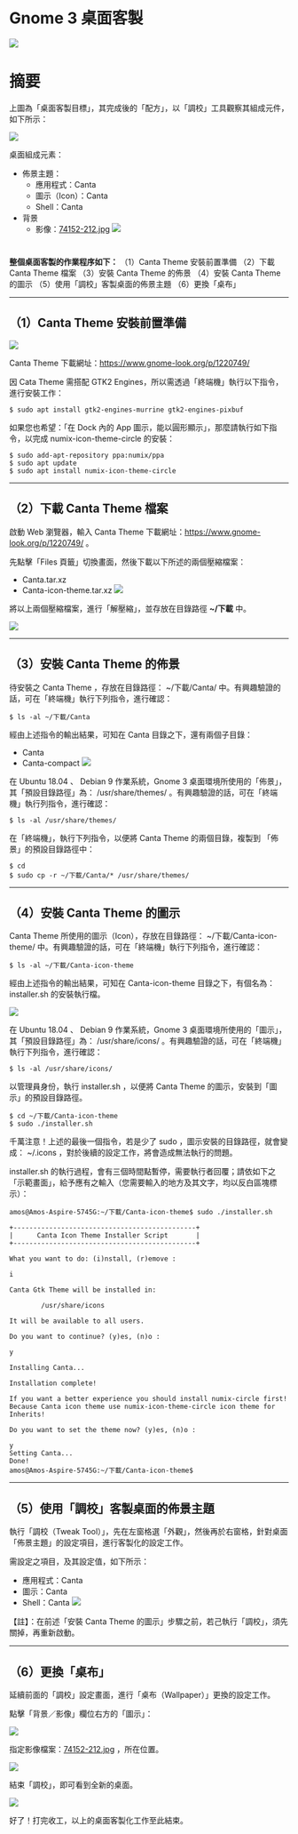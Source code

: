 # Gnome 3 桌面客製

![](https://d2mxuefqeaa7sj.cloudfront.net/s_6AFCC2CF44E8265FDC8902EFAB0B411BC6125E3C8C9A4FE9195F4F9E3630AF2C_1528500657720_Screenshot-20180607070757-1366x768.png)



# 摘要

上圖為「桌面客製目標」，其完成後的「配方」，以「調校」工具觀察其組成元件，如下所示：

![](https://d2mxuefqeaa7sj.cloudfront.net/s_6AFCC2CF44E8265FDC8902EFAB0B411BC6125E3C8C9A4FE9195F4F9E3630AF2C_1528500851485_Screenshot-20180609065105-1366x768.png)


桌面組成元素：

- 佈景主題：
    - 應用程式：Canta
    - 圖示（Icon）：Canta
    - Shell：Canta
- 背景
    - 影像：[74152-212.jpg](https://drive.google.com/open?id=1Bf8lFK369rmqwfiVM86JfbSaMMPIVi9R) 
![](https://d2mxuefqeaa7sj.cloudfront.net/s_6AFCC2CF44E8265FDC8902EFAB0B411BC6125E3C8C9A4FE9195F4F9E3630AF2C_1528501142113_74152-212.jpg)

# 

**整個桌面客製的作業程序如下：** 
（1）Canta Theme 安裝前置準備
（2）下載 Canta Theme 檔案
（3）安裝 Canta Theme 的佈景
（4）安裝 Canta Theme 的圖示
（5）使用「調校」客製桌面的佈景主題
（6）更換「桌布」


----------
## （1）Canta Theme 安裝前置準備
![](https://d2mxuefqeaa7sj.cloudfront.net/s_6AFCC2CF44E8265FDC8902EFAB0B411BC6125E3C8C9A4FE9195F4F9E3630AF2C_1528502303161_Screenshot-20180609075800-1366x768.png)


Canta Theme 下載網址：https://www.gnome-look.org/p/1220749/

因 Cata Theme 需搭配 GTK2 Engines，所以需透過「終端機」執行以下指令，進行安裝工作：

    $ sudo apt install gtk2-engines-murrine gtk2-engines-pixbuf

如果您也希望：「在 Dock 內的 App 圖示，能以圓形顯示」，那麼請執行如下指令，以完成 numix-icon-theme-circle 的安裝：

    $ sudo add-apt-repository ppa:numix/ppa
    $ sudo apt update
    $ sudo apt install numix-icon-theme-circle


----------


## （2）下載 Canta Theme 檔案

啟動 Web 瀏覽器，輸入 Canta Theme 下載網址：https://www.gnome-look.org/p/1220749/ 。

先點擊「Files 頁籤」切換畫面，然後下載以下所述的兩個壓縮檔案：

- Canta.tar.xz
- Canta-icon-theme.tar.xz
![](https://d2mxuefqeaa7sj.cloudfront.net/s_6AFCC2CF44E8265FDC8902EFAB0B411BC6125E3C8C9A4FE9195F4F9E3630AF2C_1528528731500_Screenshot-20180609081757-1366x768.png)


將以上兩個壓縮檔案，進行「解壓縮」，並存放在目錄路徑 **~/下載** 中。

![](https://d2mxuefqeaa7sj.cloudfront.net/s_6AFCC2CF44E8265FDC8902EFAB0B411BC6125E3C8C9A4FE9195F4F9E3630AF2C_1528529143805_Screenshot-20180609152347-691x551.png)



----------


## （3）安裝 Canta Theme 的佈景

待安裝之 Canta Theme ，存放在目錄路徑： ~/下載/Canta/ 中。有興趣驗證的話，可在「終端機」執行下列指令，進行確認：

    $ ls -al ~/下載/Canta

經由上述指令的輸出結果，可知在 Canta 目錄之下，還有兩個子目錄：

- Canta
- Canta-compact
![](https://d2mxuefqeaa7sj.cloudfront.net/s_6AFCC2CF44E8265FDC8902EFAB0B411BC6125E3C8C9A4FE9195F4F9E3630AF2C_1528529280182_Screenshot-20180609152745-691x551.png)











在 Ubuntu 18.04 、 Debian 9 作業系統，Gnome 3 桌面環境所使用的「佈景」，其「預設目錄路徑」為： /usr/share/themes/ 。有興趣驗證的話，可在「終端機」執行列指令，進行確認：

    $ ls -al /usr/share/themes/

在「終端機」，執行下列指令，以便將 Canta Theme 的兩個目錄，複製到 「佈景」的預設目錄路徑中：

    $ cd
    $ sudo cp -r ~/下載/Canta/* /usr/share/themes/


----------


## （4）安裝 Canta Theme 的圖示

Canta Theme 所使用的圖示（Icon），存放在目錄路徑： ~/下載/Canta-icon-theme/ 中。有興趣驗證的話，可在「終端機」執行下列指令，進行確認：

    $ ls -al ~/下載/Canta-icon-theme

經由上述指令的輸出結果，可知在 Canta-icon-theme 目錄之下，有個名為： installer.sh 的安裝執行檔。

![](https://d2mxuefqeaa7sj.cloudfront.net/s_6AFCC2CF44E8265FDC8902EFAB0B411BC6125E3C8C9A4FE9195F4F9E3630AF2C_1528529495237_Screenshot-20180609153122-691x551.png)











在 Ubuntu 18.04 、 Debian 9 作業系統，Gnome 3 桌面環境所使用的「圖示」，其「預設目錄路徑」為： /usr/share/icons/ 。有興趣驗證的話，可在「終端機」執行下列指令，進行確認：

    $ ls -al /usr/share/icons/

以管理員身份，執行 installer.sh ，以便將 Canta Theme 的圖示，安裝到「圖示」的預設目錄路徑。

    $ cd ~/下載/Canta-icon-theme
    $ sudo ./installer.sh

千萬注意！上述的最後一個指令，若是少了 sudo ，圖示安裝的目錄路徑，就會變成：  ~/.icons ，對於後續的設定工作，將會造成無法執行的問題。

installer.sh 的執行過程，會有三個時間點暫停，需要執行者回覆；請依如下之「示範畫面」，給予應有之輸入（您需要輸入的地方及其文字，均以反白區塊標示）：

    amos@Amos-Aspire-5745G:~/下載/Canta-icon-theme$ sudo ./installer.sh 
    
    +----------------------------------------------+
    |      Canta Icon Theme Installer Script       |
    +----------------------------------------------+
    
    What you want to do: (i)nstall, (r)emove : 
    
    i
    
    Canta Gtk Theme will be installed in:
    
            /usr/share/icons
    
    It will be available to all users.
    
    Do you want to continue? (y)es, (n)o : 
    
    y
    
    Installing Canta...
    
    Installation complete!
    
    If you want a better experience you should install numix-circle first!
    Because Canta icon theme use numix-icon-theme-circle icon theme for Inherits!
    
    Do you want to set the theme now? (y)es, (n)o : 
    
    y
    Setting Canta...
    Done!
    amos@Amos-Aspire-5745G:~/下載/Canta-icon-theme$


----------


## （5）使用「調校」客製桌面的佈景主題

執行「調校（Tweak Tool）」，先在左窗格選「外觀」，然後再於右窗格，針對桌面「佈景主題」的設定項目，進行客製化的設定工作。

需設定之項目，及其設定值，如下所示：

- 應用程式：Canta
- 圖示：Canta
- Shell：Canta
![](https://d2mxuefqeaa7sj.cloudfront.net/s_6AFCC2CF44E8265FDC8902EFAB0B411BC6125E3C8C9A4FE9195F4F9E3630AF2C_1528530267566_Screenshot-20180609110615-1366x768.png)


【註】：在前述「安裝 Canta Theme 的圖示」步驟之前，若己執行「調校」，須先關掉，再重新啟動。


----------


## （6）更換「桌布」

延續前面的「調校」設定畫面，進行「桌布（Wallpaper）」更換的設定工作。

點擊「背景／影像」欄位右方的「圖示」：

![](https://d2mxuefqeaa7sj.cloudfront.net/s_6AFCC2CF44E8265FDC8902EFAB0B411BC6125E3C8C9A4FE9195F4F9E3630AF2C_1528513758733_Screenshot-20180609110615-1366x768.png)


指定影像檔案：[74152-212.jpg](https://drive.google.com/open?id=1Bf8lFK369rmqwfiVM86JfbSaMMPIVi9R) ，所在位置。

![](https://d2mxuefqeaa7sj.cloudfront.net/s_6AFCC2CF44E8265FDC8902EFAB0B411BC6125E3C8C9A4FE9195F4F9E3630AF2C_1528513878254_Screenshot-20180609110853-1366x768.png)


結束「調校」，即可看到全新的桌面。

![](https://d2mxuefqeaa7sj.cloudfront.net/s_6AFCC2CF44E8265FDC8902EFAB0B411BC6125E3C8C9A4FE9195F4F9E3630AF2C_1528514014204_Screenshot-20180609111217-1366x768.png)


好了！打完收工，以上的桌面客製化工作至此結束。 

